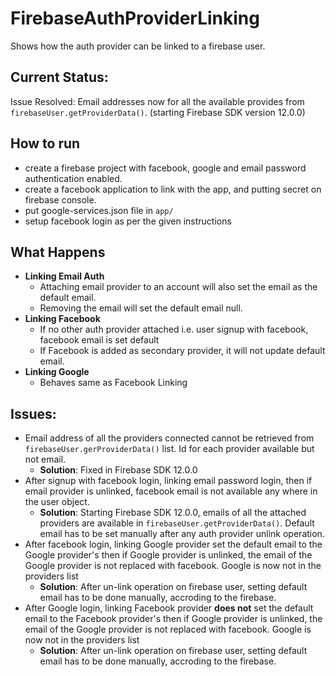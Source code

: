 # FirebaseAuthProviderLinking
Shows how the auth provider can be linked to a firebase user. 

## Current Status: 

Issue Resolved: Email addresses now for all the available provides from `firebaseUser.getProviderData()`. (starting Firebase SDK version 12.0.0)

## How to run

- create a  firebase project with facebook, google and email password authentication enabled.
- create a facebook application to link with the app, and putting secret on firebase console.
- put google-services.json file in `app/`
- setup facebook login as per the given instructions

## What Happens

- **Linking Email Auth**
    - Attaching email provider to an account will also set the email as the default email.
    - Removing the email will set the default email null.
- **Linking Facebook**
    -  If no other auth provider attached i.e. user signup with facebook, facebook email is set default
    -  If Facebook is added as secondary provider, it will not update default email.
- **Linking Google**
    - Behaves same as Facebook Linking


## Issues:
- Email address of all the providers connected cannot be retrieved from `firebaseUser.gerProviderData()` list. Id for each provider available but not email.
    - **Solution**: Fixed in Firebase SDK 12.0.0
- After signup with facebook login, linking email password login, then if email provider is unlinked, facebook email is not available 
any where in the user object.
    - **Solution**: Starting Firebase SDK 12.0.0, emails of all the attached providers are available in `firebaseUser.getProviderData()`. Default email has to be set manually after any auth provider unlink operation.
- After facebook login, linking Google provider set the default email to the Google provider's
then if Google provider is unlinked, the email of the Google provider is not replaced with facebook. Google is now not in the providers list
    - **Solution**: After un-link operation on firebase user, setting default email has to be done manually, accroding to the firebase.
- After Google login, linking Facebook provider **does not** set the default email to the Facebook provider's
  then if Google provider is unlinked, the email of the Google provider is not replaced with facebook. Google is now not in the providers list
  - **Solution**: After un-link operation on firebase user, setting default email has to be done manually, accroding to the firebase.




